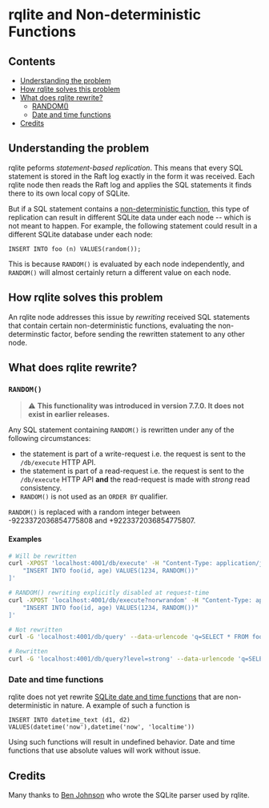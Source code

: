 # rqlite and Non-deterministic Functions

## Contents
* [Understanding the problem](#understanding-the-problem)
* [How rqlite solves this problem](#how-rqlite-solves-this-problem)
* [What does rqlite rewrite?](#what-does-rqlite-rewrite)
  * [RANDOM()](#random)
  * [Date and time functions](#date-and-time-functions)
* [Credits](#credits)

## Understanding the problem
rqlite peforms _statement-based replication_. This means that every SQL statement is stored in the Raft log exactly in the form it was received. Each rqlite node then reads the Raft log and applies the SQL statements it finds there to its own local copy of SQLite.

But if a SQL statement contains a [non-deterministic function](https://www.sqlite.org/deterministic.html), this type of replication can result in different SQLite data under each node -- which is not meant to happen. For example, the following statement could result in a different SQLite database under each node:
```
INSERT INTO foo (n) VALUES(random());
```
This is because `RANDOM()` is evaluated by each node independently, and `RANDOM()` will almost certainly return a different value on each node.

## How rqlite solves this problem
An rqlite node addresses this issue by _rewriting_ received SQL statements that contain certain non-deterministic functions, evaluating the non-determinstic factor, before sending the rewritten statement to any other node.

## What does rqlite rewrite?

### `RANDOM()`
> :warning: **This functionality was introduced in version 7.7.0. It does not exist in earlier releases.**

Any SQL statement containing `RANDOM()` is rewritten under any of the following circumstances:
- the statement is part of a write-request i.e. the request is sent to the `/db/execute` HTTP API.
- the statement is part of a read-request i.e. the request is sent to the `/db/execute` HTTP API **and** the read-request is made with _strong_ read consistency.
- `RANDOM()` is not used as an `ORDER BY` qualifier.

`RANDOM()` is replaced with a random integer between -9223372036854775808 and +9223372036854775807.

#### Examples
```bash
# Will be rewritten
curl -XPOST 'localhost:4001/db/execute' -H "Content-Type: application/json" -d '[
    "INSERT INTO foo(id, age) VALUES(1234, RANDOM())"
]'

# RANDOM() rewriting explicitly disabled at request-time
curl -XPOST 'localhost:4001/db/execute?norwrandom' -H "Content-Type: application/json" -d '[
    "INSERT INTO foo(id, age) VALUES(1234, RANDOM())"
]' 

# Not rewritten
curl -G 'localhost:4001/db/query' --data-urlencode 'q=SELECT * FROM foo WHERE id = RANDOM()'

# Rewritten
curl -G 'localhost:4001/db/query?level=strong' --data-urlencode 'q=SELECT * FROM foo WHERE id = RANDOM()'
```

### Date and time functions
rqlite does not yet rewrite [SQLite date and time functions](https://www.sqlite.org/lang_datefunc.html) that are non-deterministic in nature. A example of such a function is

`INSERT INTO datetime_text (d1, d2) VALUES(datetime('now'),datetime('now', 'localtime'))`

Using such functions will result in undefined behavior. Date and time functions that use absolute values will work without issue.

## Credits
Many thanks to [Ben Johnson](https://github.com/benbjohnson) who wrote the SQLite parser used by rqlite.
